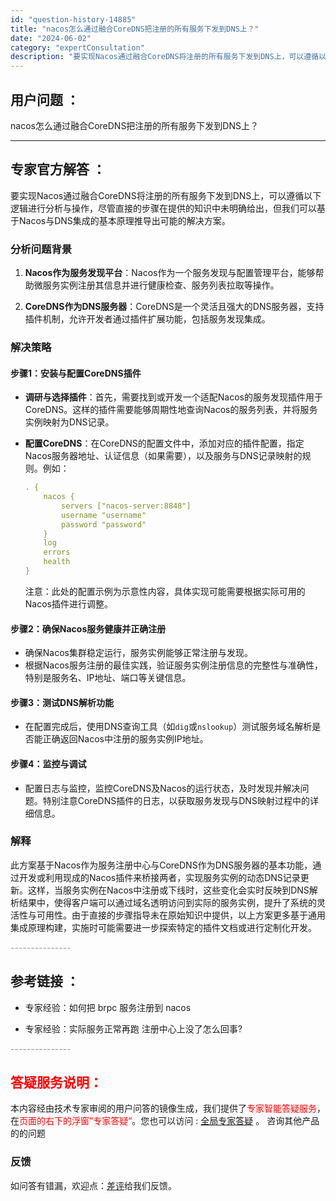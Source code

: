 ```yaml
---
id: "question-history-14885"
title: "nacos怎么通过融合CoreDNS把注册的所有服务下发到DNS上？"
date: "2024-06-02"
category: "expertConsultation"
description: "要实现Nacos通过融合CoreDNS将注册的所有服务下发到DNS上，可以遵循以下逻辑进行分析与操作，尽管直接的步骤在提供的知识中未明确给出，但我们可以基于Nacos与DNS集成的基本原理推导出可能的解决方案。### 分析问题背景1. **Nacos作为服务发现平台**：Nacos作为一个服务发现与"
---
```


## 用户问题 ： 
 nacos怎么通过融合CoreDNS把注册的所有服务下发到DNS上？  

---------------
## 专家官方解答 ：

要实现Nacos通过融合CoreDNS将注册的所有服务下发到DNS上，可以遵循以下逻辑进行分析与操作，尽管直接的步骤在提供的知识中未明确给出，但我们可以基于Nacos与DNS集成的基本原理推导出可能的解决方案。

### 分析问题背景

1. **Nacos作为服务发现平台**：Nacos作为一个服务发现与配置管理平台，能够帮助微服务实例注册其信息并进行健康检查、服务列表拉取等操作。
   
2. **CoreDNS作为DNS服务器**：CoreDNS是一个灵活且强大的DNS服务器，支持插件机制，允许开发者通过插件扩展功能，包括服务发现集成。

### 解决策略

#### 步骤1：安装与配置CoreDNS插件

- **调研与选择插件**：首先，需要找到或开发一个适配Nacos的服务发现插件用于CoreDNS。这样的插件需要能够周期性地查询Nacos的服务列表，并将服务实例映射为DNS记录。

- **配置CoreDNS**：在CoreDNS的配置文件中，添加对应的插件配置，指定Nacos服务器地址、认证信息（如果需要），以及服务与DNS记录映射的规则。例如：

    ```yaml
    . {
        nacos {
            servers ["nacos-server:8848"]
            username "username"
            password "password"
        }
        log
        errors
        health
    }
    ```

    注意：此处的配置示例为示意性内容，具体实现可能需要根据实际可用的Nacos插件进行调整。

#### 步骤2：确保Nacos服务健康并正确注册

- 确保Nacos集群稳定运行，服务实例能够正常注册与发现。
- 根据Nacos服务注册的最佳实践，验证服务实例注册信息的完整性与准确性，特别是服务名、IP地址、端口等关键信息。

#### 步骤3：测试DNS解析功能

- 在配置完成后，使用DNS查询工具（如`dig`或`nslookup`）测试服务域名解析是否能正确返回Nacos中注册的服务实例IP地址。

#### 步骤4：监控与调试

- 配置日志与监控，监控CoreDNS及Nacos的运行状态，及时发现并解决问题。特别注意CoreDNS插件的日志，以获取服务发现与DNS映射过程中的详细信息。

### 解释

此方案基于Nacos作为服务注册中心与CoreDNS作为DNS服务器的基本功能，通过开发或利用现成的Nacos插件来桥接两者，实现服务实例的动态DNS记录更新。这样，当服务实例在Nacos中注册或下线时，这些变化会实时反映到DNS解析结果中，使得客户端可以通过域名透明访问到实际的服务实例，提升了系统的灵活性与可用性。由于直接的步骤指导未在原始知识中提供，以上方案更多基于通用集成原理构建，实施时可能需要进一步探索特定的插件文档或进行定制化开发。


<font color="#949494">---------------</font> 


## 参考链接 ：

* 专家经验：如何把 brpc 服务注册到 nacos 
 
 * 专家经验：实际服务正常再跑 注册中心上没了怎么回事? 


 <font color="#949494">---------------</font> 
 


## <font color="#FF0000">答疑服务说明：</font> 

本内容经由技术专家审阅的用户问答的镜像生成，我们提供了<font color="#FF0000">专家智能答疑服务</font>，在<font color="#FF0000">页面的右下的浮窗”专家答疑“</font>。您也可以访问 : [全局专家答疑](https://answer.opensource.alibaba.com/docs/intro) 。 咨询其他产品的的问题

### 反馈
如问答有错漏，欢迎点：[差评](https://ai.nacos.io/user/feedbackByEnhancerGradePOJOID?enhancerGradePOJOId=14908)给我们反馈。
